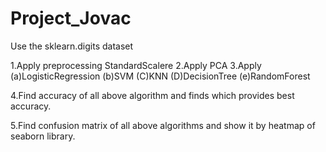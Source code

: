 # Project_Jovac
Use the sklearn.digits dataset

1.Apply preprocessing StandardScalere 
2.Apply PCA
3.Apply
  (a)LogisticRegression
  (b)SVM
  (C)KNN
  (D)DecisionTree
  (e)RandomForest
  
4.Find accuracy of all above algorithm and finds which provides best accuracy.

5.Find confusion matrix of all above algorithms and show it by heatmap of seaborn library.
